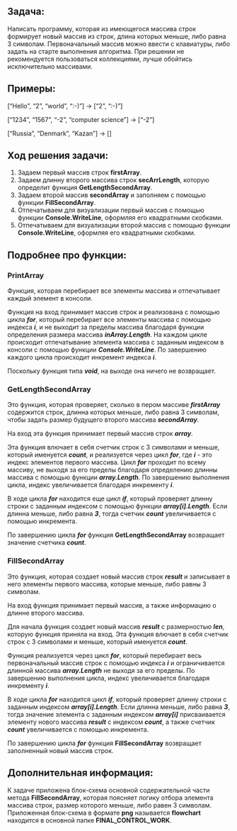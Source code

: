 ## **Задача:** 
 Написать программу, которая из имеющегося массива строк формирует новый массив из строк, длина которых меньше, либо равна 3 символам. Первоначальный массив можно ввести с клавиатуры, либо задать на старте выполнения алгоритма. При решении не рекомендуется пользоваться коллекциями, лучше обойтись исключительно массивами.

## **Примеры:**
 [“Hello”, “2”, “world”, “:-)”] → [“2”, “:-)”]
 
 [“1234”, “1567”, “-2”, “computer science”] → [“-2”]

 [“Russia”, “Denmark”, “Kazan”] → []



## **Ход решения задачи:**

1. Задаем первый массив строк **firstArray**.
2. Задаем длинну второго массива строк  **secArrLength**, которую определит функция **GetLengthSecondArray**.
3. Задаем второй массив **secondArray** и заполняем с помощью функции **FillSecondArray**.
4. Отпечатываем для визуализации первый массив с помощью функции **Console.WriteLine**, оформляя его квадратными скобками.
5. Отпечатываем для визуализации второй массив с помощью функции **Console.WriteLine**, оформляя его квадратными скобками.

## **Подробнее про функции:**


### **PrintArray** 
Функция, которая перебирает все элементы массива и отпечатывает каждый элемент в консоли.

Функция на вход принимает массив строк и реализована с помощью цикла ***for***, который перебирает все элементы массива с помощью индекса ***i***, и не выходит за пределы массива благодаря функции определения размера массива ***inArray.Length***. На каждом цикле происходит отпечатывание элемента массива с заданным индексом в консоли с помощью функции ***Console.WriteLine***. По завершению каждого цикла происходит инкремент индекса ***i***.

Поскольку функция типа ***void***, на выходе она ничего не возвращает.


### **GetLengthSecondArray** 
Это  функция, которая проверяет, сколько в пером массиве ***firstArray*** содержится строк, длинна которых меньше, либо равна 3 символам, чтобы задать размер будущего второго массива ***secondArray***.

На вход эта функция принимает первый массив строк ***array***.

Эта функция влючает в себя счетчик строк с 3 символами и меньше, который именуется ***count***, и реализуется через цикл ***for***, где ***i*** - это индекс элементов первого массива. Цикл ***for*** проходит по всему массиву, не выходя за его пределы благодаря определению длинны массива с помощью функции ***array.Length***. По завершению выполнения цикла, индекс увеличивается благодаря инкременту ***i***.

В ходе цикла ***for*** находится еще цикл ***if***, который проверяет длинну строки с заданным индексом с помощью функции ***array[i].Length***. Если длинна меньше, либо равна ***3***, тогда счетчик ***count*** увеличивается с помощью инкремента.

По завершению цикла ***for*** функция **GetLengthSecondArray** возвращает значение счетчика ***count***.


### **FillSecondArray**
Это функция, которая создает новый массив строк ***result*** и записывает в него элементы первого массива, которые меньше, либо равны 3 символам.

На вход функция принимает первый массив, а также информацию о длинне второго массива.

Для начала функция создает новый массив ***result*** с размерностью ***len***, которую функция приняла на вход.
Эта функция влючает в себя счетчик строк с 3 символами и меньше, который именуется ***count***. 

Функция реализуется через цикл ***for***, который перебирает весь первоначальный массив строк с помощью индекса ***i*** и ограничивается длинной массива ***array.Length*** не выходя за его пределы. По завершению выполнения цикла, индекс увеличивается благодаря инкременту ***i***.

В ходе цикла ***for*** находится цикл ***if***, который проверяет длинну строки с заданным индексом ***array[i].Length***. Если длинна меньше, либо равна ***3***, тогда значение элемента с заданным индексом ***array[i]*** присваивается элементу нового массива ***result*** с индексом ***count***, а также счетчик ***count*** увеличивается с помощью инкремента.

 По завершению цикла ***for*** функция **FillSecondArray** возвращает заполненный новый массив строк.


 ## Дополнительная информация:
 К задаче приложена блок-схема основной содержательной части метода **FillSecondArray**, которая поясняет логику отбора элемента массива строк, размер которого меньше, либо равен 3 символам. Приложенная блок-схема в формате **png** называется **flowchart** находится в основной папке **FINAL_CONTROL_WORK**. 